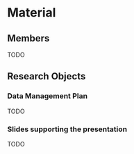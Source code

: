 # Material

## Members

TODO

## Research Objects

### Data Management Plan

TODO

### Slides supporting the presentation

TODO
